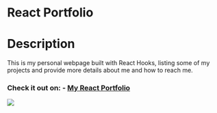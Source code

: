 # React Portfolio

# Description
This is my personal webpage built with React Hooks, listing some of my projects and provide more details about me and how to reach me.<br>

### Check it out on: - [My React Portfolio](https://hcs847.github.io/react-portfolio/)<br>

![](/src/assets/demo-react-portfolio.gif)
